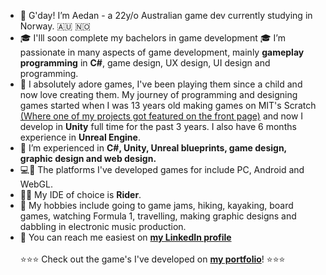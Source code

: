 - 👋 G'day! I’m Aedan - a 22y/o Australian game dev currently studying in Norway. 🇦🇺 🇳🇴 
- 🎓 I'lll soon complete my bachelors in game development 🎓 I’m passionate in many aspects of game development, mainly **gameplay programming** in **C#**, game design, UX design, UI design and programming.  
- 🐣 I absolutely adore games, I've been playing them since a child and now love creating them. My journey  of programming and designing games started when I was 13 years old making games on MIT's Scratch [(Where one of my projects got featured on the front page)](https://scratch.mit.edu/projects/11436928/) and now I develop in **Unity** full time for the past 3 years. I also have 6 months experience in **Unreal Engine**.
- 🔧 I’m experienced in **C#, Unity, Unreal blueprints, game design, graphic design and web design.**
- 💻📲 The platforms I've developed games for include PC, Android and WebGL.
- 👨‍💻 My IDE of choice is **Rider**.
- 🛶 My hobbies include going to game jams, hiking, kayaking, board games, watching Formula 1, travelling, making graphic designs and dabbling in electronic music production.
- 📨 You can reach me easiest on [**my LinkedIn profile**](www.linkedin.com/in/aedans)
<br> <br>⭐⭐⭐ Check out the game's I've developed on <a href="https://aedan.site">**my portfolio**</a>! ⭐⭐⭐
